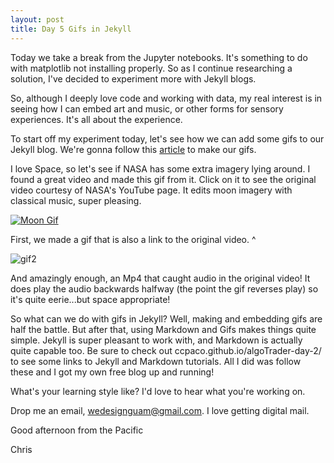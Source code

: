 ```yaml
---
layout: post
title: Day 5 Gifs in Jekyll
---
```


Today we take a break from the Jupyter notebooks. It's something to do with matplotlib not installing properly. So as I continue researching a solution,
I've decided to experiment more with Jekyll blogs.

So, although I deeply love code and working with data, my real interest is in seeing how I can embed art and music, or other forms for sensory experiences. It's all about the experience.


To start off my experiment today, let's see how we can add some gifs to our Jekyll blog. We're gonna follow this [article](https://thenextweb.com/news/heres-how-to-make-gifs-from-a-youtube-video) to make our gifs.


I love Space, so let's see if NASA has some extra imagery lying around. I found a great video and made this gif from it. Click on it to see the original video courtesy of NASA's YouTube page. It edits moon imagery with classical music, super pleasing. 

[![Moon Gif](../images/gif.gif)](https://www.youtube.com/watch?v=cFC71rFejvo&t=25s "NASA Clair de Lune 4k")

First, we made a gif that is also a link to the original video. ^


![gif2](https://user-images.githubusercontent.com/10329673/114448239-25fb0f00-9b88-11eb-8fe5-dfb8b1cc17fd.gif)


And amazingly enough, an Mp4 that caught audio in the original video! It does play the audio backwards halfway (the point the gif reverses play) so it's quite eerie...but space appropriate!


So what can we do with gifs in Jekyll? Well, making and embedding gifs are half the battle. But after that, using Markdown and Gifs makes things quite simple. 
Jekyll is super pleasant to work with, and Markdown is actually quite capable too. Be sure to check out ccpaco.github.io/algoTrader-day-2/ to see some links to Jekyll and Markdown tutorials. All I did was follow these and I got my own free blog up and running! 


What's your learning style like? I'd love to hear what you're working on. 

Drop me an email, wedesignguam@gmail.com. I love getting digital mail.


Good afternoon from the Pacific


Chris
